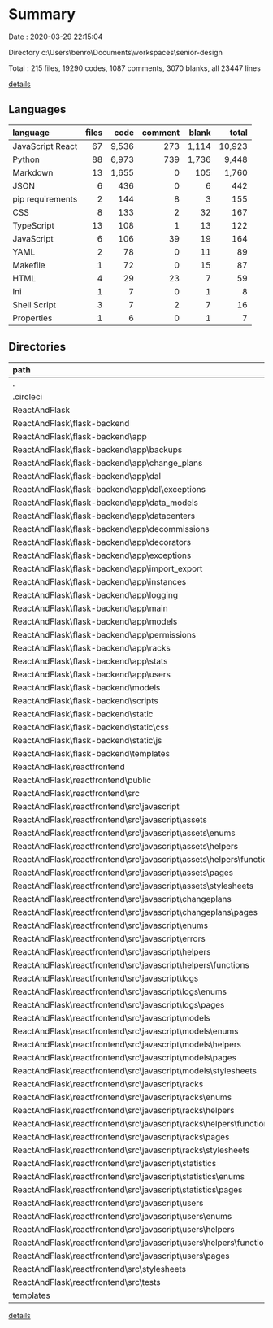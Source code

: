 # Summary

Date : 2020-03-29 22:15:04

Directory c:\Users\benro\Documents\workspaces\senior-design

Total : 215 files,  19290 codes, 1087 comments, 3070 blanks, all 23447 lines

[details](details.md)

## Languages
| language | files | code | comment | blank | total |
| :--- | ---: | ---: | ---: | ---: | ---: |
| JavaScript React | 67 | 9,536 | 273 | 1,114 | 10,923 |
| Python | 88 | 6,973 | 739 | 1,736 | 9,448 |
| Markdown | 13 | 1,655 | 0 | 105 | 1,760 |
| JSON | 6 | 436 | 0 | 6 | 442 |
| pip requirements | 2 | 144 | 8 | 3 | 155 |
| CSS | 8 | 133 | 2 | 32 | 167 |
| TypeScript | 13 | 108 | 1 | 13 | 122 |
| JavaScript | 6 | 106 | 39 | 19 | 164 |
| YAML | 2 | 78 | 0 | 11 | 89 |
| Makefile | 1 | 72 | 0 | 15 | 87 |
| HTML | 4 | 29 | 23 | 7 | 59 |
| Ini | 1 | 7 | 0 | 1 | 8 |
| Shell Script | 3 | 7 | 2 | 7 | 16 |
| Properties | 1 | 6 | 0 | 1 | 7 |

## Directories
| path | files | code | comment | blank | total |
| :--- | ---: | ---: | ---: | ---: | ---: |
| . | 215 | 19,290 | 1,087 | 3,070 | 23,447 |
| .circleci | 1 | 18 | 0 | 4 | 22 |
| ReactAndFlask | 205 | 18,974 | 1,079 | 3,036 | 23,089 |
| ReactAndFlask\flask-backend | 110 | 8,883 | 746 | 1,823 | 11,452 |
| ReactAndFlask\flask-backend\app | 94 | 8,584 | 713 | 1,700 | 10,997 |
| ReactAndFlask\flask-backend\app\backups | 8 | 307 | 48 | 113 | 468 |
| ReactAndFlask\flask-backend\app\change_plans | 5 | 1,300 | 41 | 187 | 1,528 |
| ReactAndFlask\flask-backend\app\dal | 12 | 1,130 | 68 | 257 | 1,455 |
| ReactAndFlask\flask-backend\app\dal\exceptions | 1 | 3 | 0 | 1 | 4 |
| ReactAndFlask\flask-backend\app\data_models | 10 | 564 | 152 | 123 | 839 |
| ReactAndFlask\flask-backend\app\datacenters | 5 | 349 | 5 | 69 | 423 |
| ReactAndFlask\flask-backend\app\decommissions | 4 | 283 | 5 | 37 | 325 |
| ReactAndFlask\flask-backend\app\decorators | 3 | 193 | 23 | 43 | 259 |
| ReactAndFlask\flask-backend\app\exceptions | 4 | 45 | 0 | 28 | 73 |
| ReactAndFlask\flask-backend\app\import_export | 2 | 346 | 63 | 105 | 514 |
| ReactAndFlask\flask-backend\app\instances | 8 | 1,226 | 31 | 192 | 1,449 |
| ReactAndFlask\flask-backend\app\logging | 3 | 239 | 30 | 91 | 360 |
| ReactAndFlask\flask-backend\app\main | 2 | 4 | 0 | 3 | 7 |
| ReactAndFlask\flask-backend\app\models | 5 | 542 | 15 | 76 | 633 |
| ReactAndFlask\flask-backend\app\permissions | 4 | 60 | 3 | 21 | 84 |
| ReactAndFlask\flask-backend\app\racks | 5 | 520 | 27 | 93 | 640 |
| ReactAndFlask\flask-backend\app\stats | 5 | 297 | 2 | 53 | 352 |
| ReactAndFlask\flask-backend\app\users | 7 | 1,084 | 189 | 189 | 1,462 |
| ReactAndFlask\flask-backend\models | 1 | 0 | 0 | 1 | 1 |
| ReactAndFlask\flask-backend\scripts | 6 | 172 | 13 | 56 | 241 |
| ReactAndFlask\flask-backend\static | 4 | 4 | 5 | 4 | 13 |
| ReactAndFlask\flask-backend\static\css | 1 | 1 | 1 | 1 | 3 |
| ReactAndFlask\flask-backend\static\js | 3 | 3 | 4 | 3 | 10 |
| ReactAndFlask\flask-backend\templates | 1 | 1 | 0 | 1 | 2 |
| ReactAndFlask\reactfrontend | 95 | 10,091 | 333 | 1,213 | 11,637 |
| ReactAndFlask\reactfrontend\public | 2 | 45 | 23 | 5 | 73 |
| ReactAndFlask\reactfrontend\src | 90 | 9,879 | 310 | 1,174 | 11,363 |
| ReactAndFlask\reactfrontend\src\javascript | 81 | 9,690 | 304 | 1,143 | 11,137 |
| ReactAndFlask\reactfrontend\src\javascript\assets | 18 | 3,614 | 64 | 406 | 4,084 |
| ReactAndFlask\reactfrontend\src\javascript\assets\enums | 2 | 43 | 0 | 2 | 45 |
| ReactAndFlask\reactfrontend\src\javascript\assets\helpers | 13 | 3,508 | 64 | 390 | 3,962 |
| ReactAndFlask\reactfrontend\src\javascript\assets\helpers\functions | 3 | 56 | 23 | 23 | 102 |
| ReactAndFlask\reactfrontend\src\javascript\assets\pages | 1 | 52 | 0 | 6 | 58 |
| ReactAndFlask\reactfrontend\src\javascript\assets\stylesheets | 1 | 5 | 0 | 2 | 7 |
| ReactAndFlask\reactfrontend\src\javascript\changeplans | 1 | 550 | 39 | 61 | 650 |
| ReactAndFlask\reactfrontend\src\javascript\changeplans\pages | 1 | 550 | 39 | 61 | 650 |
| ReactAndFlask\reactfrontend\src\javascript\enums | 1 | 4 | 0 | 1 | 5 |
| ReactAndFlask\reactfrontend\src\javascript\errors | 1 | 18 | 4 | 6 | 28 |
| ReactAndFlask\reactfrontend\src\javascript\helpers | 12 | 246 | 1 | 46 | 293 |
| ReactAndFlask\reactfrontend\src\javascript\helpers\functions | 6 | 51 | 0 | 14 | 65 |
| ReactAndFlask\reactfrontend\src\javascript\logs | 2 | 193 | 0 | 27 | 220 |
| ReactAndFlask\reactfrontend\src\javascript\logs\enums | 1 | 4 | 0 | 1 | 5 |
| ReactAndFlask\reactfrontend\src\javascript\logs\pages | 1 | 189 | 0 | 26 | 215 |
| ReactAndFlask\reactfrontend\src\javascript\models | 11 | 2,014 | 135 | 205 | 2,354 |
| ReactAndFlask\reactfrontend\src\javascript\models\enums | 2 | 23 | 0 | 2 | 25 |
| ReactAndFlask\reactfrontend\src\javascript\models\helpers | 6 | 1,470 | 128 | 132 | 1,730 |
| ReactAndFlask\reactfrontend\src\javascript\models\pages | 1 | 520 | 7 | 66 | 593 |
| ReactAndFlask\reactfrontend\src\javascript\models\stylesheets | 1 | 0 | 0 | 1 | 1 |
| ReactAndFlask\reactfrontend\src\javascript\racks | 11 | 1,091 | 3 | 151 | 1,245 |
| ReactAndFlask\reactfrontend\src\javascript\racks\enums | 2 | 12 | 0 | 2 | 14 |
| ReactAndFlask\reactfrontend\src\javascript\racks\helpers | 4 | 609 | 0 | 69 | 678 |
| ReactAndFlask\reactfrontend\src\javascript\racks\helpers\functions | 1 | 156 | 0 | 19 | 175 |
| ReactAndFlask\reactfrontend\src\javascript\racks\pages | 3 | 436 | 3 | 71 | 510 |
| ReactAndFlask\reactfrontend\src\javascript\racks\stylesheets | 1 | 33 | 0 | 6 | 39 |
| ReactAndFlask\reactfrontend\src\javascript\statistics | 2 | 200 | 0 | 17 | 217 |
| ReactAndFlask\reactfrontend\src\javascript\statistics\enums | 1 | 4 | 0 | 1 | 5 |
| ReactAndFlask\reactfrontend\src\javascript\statistics\pages | 1 | 196 | 0 | 16 | 212 |
| ReactAndFlask\reactfrontend\src\javascript\users | 15 | 1,013 | 1 | 113 | 1,127 |
| ReactAndFlask\reactfrontend\src\javascript\users\enums | 3 | 18 | 0 | 3 | 21 |
| ReactAndFlask\reactfrontend\src\javascript\users\helpers | 10 | 725 | 0 | 76 | 801 |
| ReactAndFlask\reactfrontend\src\javascript\users\helpers\functions | 5 | 109 | 0 | 16 | 125 |
| ReactAndFlask\reactfrontend\src\javascript\users\pages | 1 | 261 | 1 | 27 | 289 |
| ReactAndFlask\reactfrontend\src\stylesheets | 4 | 94 | 1 | 22 | 117 |
| ReactAndFlask\reactfrontend\src\tests | 3 | 90 | 4 | 6 | 100 |
| templates | 1 | 1 | 0 | 1 | 2 |

[details](details.md)
